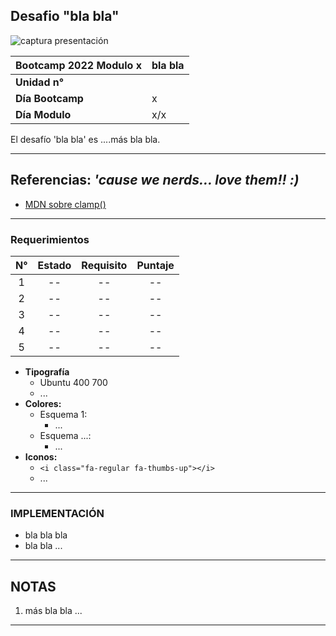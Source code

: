 ## Desafio "bla bla"

![captura presentación][0]

|Bootcamp 2022 Modulo x|bla bla|
|----|-----|
|**Unidad n°**||
|**Día Bootcamp**|x|
|**Día Modulo**|x/x|



El desafío 'bla bla' es ....más bla bla.

<hr>

## Referencias: *'cause we nerds... love them!! :)*

* [MDN sobre clamp()][1]

<hr>

### Requerimientos

|N°|Estado|Requisito|Puntaje|
|:-------:|:------:|:------:|:------:|
|1|--|--|--|
|2|--|--|--|
|3|--|--|--|
|4|--|--|--|
|5|--|--|--|

* **Tipografía** 
  * Ubuntu 400 700
  * ...
* **Colores:**
  * Esquema 1:
    * ...
  * Esquema ...: 
    * ...
* **Iconos:**
  * `<i class="fa-regular fa-thumbs-up"></i>`
  * ...

<hr>

### IMPLEMENTACIÓN

* bla bla bla
* bla bla ...

<hr>

## NOTAS

1. más bla bla ...

<hr>


[1]:https://css-tricks.com/linearly-scale-font-size-with-css-clamp-based-on-the-viewport/
[0]:https://developer.mozilla.org/en-US/docs/Web/CSS/clamp


<!--TODO -->
<!--TODO -->
<!--TODO -->
<!--TODO -->
<!--TODO -->
